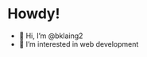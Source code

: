 # Howdy!

- 👋 Hi, I’m @bklaing2
- 👀 I’m interested in web development

<!---
bklaing2/bklaing2 is a ✨ special ✨ repository because its `README.md` (this file) appears on your GitHub profile.
You can click the Preview link to take a look at your changes.
--->
